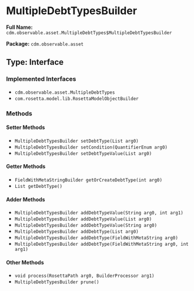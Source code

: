 # MultipleDebtTypesBuilder

**Full Name:** `cdm.observable.asset.MultipleDebtTypes$MultipleDebtTypesBuilder`

**Package:** `cdm.observable.asset`

## Type: Interface

### Implemented Interfaces

- `cdm.observable.asset.MultipleDebtTypes`
- `com.rosetta.model.lib.RosettaModelObjectBuilder`

### Methods

#### Setter Methods

- `MultipleDebtTypesBuilder setDebtType(List arg0)`
- `MultipleDebtTypesBuilder setCondition(QuantifierEnum arg0)`
- `MultipleDebtTypesBuilder setDebtTypeValue(List arg0)`

#### Getter Methods

- `FieldWithMetaStringBuilder getOrCreateDebtType(int arg0)`
- `List getDebtType()`

#### Adder Methods

- `MultipleDebtTypesBuilder addDebtTypeValue(String arg0, int arg1)`
- `MultipleDebtTypesBuilder addDebtTypeValue(List arg0)`
- `MultipleDebtTypesBuilder addDebtTypeValue(String arg0)`
- `MultipleDebtTypesBuilder addDebtType(List arg0)`
- `MultipleDebtTypesBuilder addDebtType(FieldWithMetaString arg0)`
- `MultipleDebtTypesBuilder addDebtType(FieldWithMetaString arg0, int arg1)`

#### Other Methods

- `void process(RosettaPath arg0, BuilderProcessor arg1)`
- `MultipleDebtTypesBuilder prune()`

